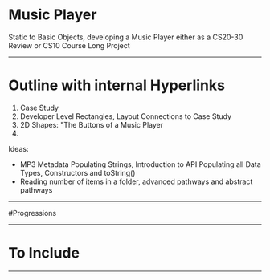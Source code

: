 # Music Player
Static to Basic Objects, developing a Music Player either as a CS20-30 Review or CS10 Course Long Project

---

# Outline with internal Hyperlinks
1. Case Study
2. Developer Level Rectangles, Layout Connections to Case Study
3. 2D Shapes: "The Buttons of a Music Player
4. 

Ideas:
- MP3 Metadata Populating Strings, Introduction to API Populating all Data Types, Constructors and toString()
- Reading number of items in a folder, advanced pathways and abstract pathways

---

#Progressions

---

# To Include

---
